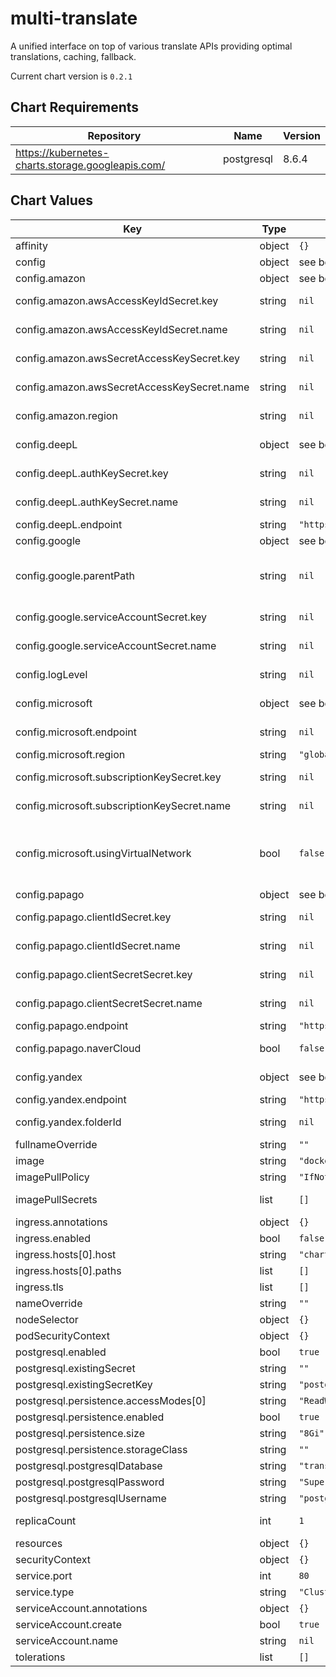 multi-translate
===============
A unified interface on top of various translate APIs providing optimal translations, caching, fallback.

Current chart version is `0.2.1`



## Chart Requirements

| Repository | Name | Version |
|------------|------|---------|
| https://kubernetes-charts.storage.googleapis.com/ | postgresql | 8.6.4 |

## Chart Values

| Key | Type | Default | Description |
|-----|------|---------|-------------|
| affinity | object | `{}` |  |
| config | object | see below | Multi-Translate configuration |
| config.amazon | object | see below | Configuration related to amazon translate |
| config.amazon.awsAccessKeyIdSecret.key | string | `nil` | The key of the k8s secret containing the aws access key id |
| config.amazon.awsAccessKeyIdSecret.name | string | `nil` | The name of the k8s secret containing the aws access key id |
| config.amazon.awsSecretAccessKeySecret.key | string | `nil` | The name of the k8s secret containing the aws secret access key |
| config.amazon.awsSecretAccessKeySecret.name | string | `nil` | The name of the k8s secret containing the aws secret access key |
| config.amazon.region | string | `nil` | The aws region your amazon translate service belongs to |
| config.deepL | object | see below | Configuration related to the Deep L Translation service |
| config.deepL.authKeySecret.key | string | `nil` | The key of the k8s secret containing the deepL auth key |
| config.deepL.authKeySecret.name | string | `nil` | The name of the k8s secret containing the deepL auth key |
| config.deepL.endpoint | string | `"https://api.deepl.com/v2/"` | The deepL HTTP endpoint |
| config.google | object | see below | Configuration related to google translate |
| config.google.parentPath | string | `nil` | See https://cloud.google.com/translate/docs/migrate-to-v3#resources_projects_and_locations for details |
| config.google.serviceAccountSecret.key | string | `nil` | The key of the k8s secret containing the service account json |
| config.google.serviceAccountSecret.name | string | `nil` | The name of the k8s secret containing the service account json |
| config.logLevel | string | `nil` | Which python log level to use DEBUG being the most verbose. INFO is recommended |
| config.microsoft | object | see below | Configuration related to the microsoft translator engine |
| config.microsoft.endpoint | string | `nil` | The HTTP endpoint for requests to the microsoft translator service |
| config.microsoft.region | string | `"global"` | Which region the microsoft translator service is in |
| config.microsoft.subscriptionKeySecret.key | string | `nil` | The secret key containing your microsoft subscription key |
| config.microsoft.subscriptionKeySecret.name | string | `nil` | The name of the k8s secret containing the microsoft subscription key |
| config.microsoft.usingVirtualNetwork | bool | `false` | See docs for relevance (values are true or false) https://docs.microsoft.com/en-us/azure/cognitive-services/translator/reference/v3-0-reference#virtual-network-support: |
| config.papago | object | see below | Configuration related to Naver's Papago translate |
| config.papago.clientIdSecret.key | string | `nil` |  The key of the k8s secret containing the papago client id |
| config.papago.clientIdSecret.name | string | `nil` |  The name of the k8s secret containing the papago client id |
| config.papago.clientSecretSecret.key | string | `nil` |  The key of the k8s secret containing the papago client secret |
| config.papago.clientSecretSecret.name | string | `nil` |  The name of the k8s secret containing the papago client secret |
| config.papago.endpoint | string | `"https://openapi.naver.com/v1/papago/n2mt"` | The papago HTTP endpoint |
| config.papago.naverCloud | bool | `false` | boolean indicating whether the service is from Naver Cloud (true) or Naver Developers (false) |
| config.yandex | object | see below | Configuration related to the Yandex Translation service |
| config.yandex.endpoint | string | `"https://translate.api.cloud.yandex.net/translate/v2/"` | The Yandex translation HTTP endpoint |
| config.yandex.folderId | string | `nil` | The Yandex Cloud folder ID if a UserAccount is used for authentication |
| fullnameOverride | string | `""` |  |
| image | string | `"docker.io/restd/multi-translate:latest"` | The application docker image |
| imagePullPolicy | string | `"IfNotPresent"` | The pull policy for the application docker image |
| imagePullSecrets | list | `[]` | Any pull secrets required to pull the application, initContainers, or sidecars |
| ingress.annotations | object | `{}` |  |
| ingress.enabled | bool | `false` |  |
| ingress.hosts[0].host | string | `"chart-example.local"` |  |
| ingress.hosts[0].paths | list | `[]` |  |
| ingress.tls | list | `[]` |  |
| nameOverride | string | `""` |  |
| nodeSelector | object | `{}` |  |
| podSecurityContext | object | `{}` |  |
| postgresql.enabled | bool | `true` |  |
| postgresql.existingSecret | string | `""` |  |
| postgresql.existingSecretKey | string | `"postgresql-password"` |  |
| postgresql.persistence.accessModes[0] | string | `"ReadWriteOnce"` |  |
| postgresql.persistence.enabled | bool | `true` |  |
| postgresql.persistence.size | string | `"8Gi"` |  |
| postgresql.persistence.storageClass | string | `""` |  |
| postgresql.postgresqlDatabase | string | `"translate"` |  |
| postgresql.postgresqlPassword | string | `"SuperSecretChangeMe"` |  |
| postgresql.postgresqlUsername | string | `"postgres"` |  |
| replicaCount | int | `1` | The number of replicas of the application to create |
| resources | object | `{}` |  |
| securityContext | object | `{}` |  |
| service.port | int | `80` |  |
| service.type | string | `"ClusterIP"` |  |
| serviceAccount.annotations | object | `{}` |  |
| serviceAccount.create | bool | `true` |  |
| serviceAccount.name | string | `nil` |  |
| tolerations | list | `[]` |  |

